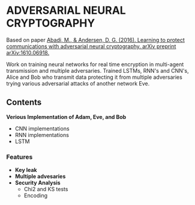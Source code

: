 # ADVERSARIAL NEURAL CRYPTOGRAPHY

Based on paper [Abadi, M., & Andersen, D. G. (2016). Learning to protect communications with adversarial neural cryptography. arXiv preprint arXiv:1610.06918.](https://arxiv.org/abs/1610.06918)

 Work on training neural networks for real time encryption in multi-agent transmission and multiple adversaries. Trained LSTMs, RNN's and CNN's, Alice and Bob who transmit data protecting it from multiple adversaries trying various adversarial attacks of another network Eve.  
 
 ## Contents
 **Verious Implementation of Adam, Eve, and Bob**
* CNN implementations
* RNN implementations
* LSTM 

### Features
* **Key leak** <br>
* **Multiple advesaries** <br>
* **Security Analysis** <br>
  * Chi2 and KS tests 
  * Encoding

